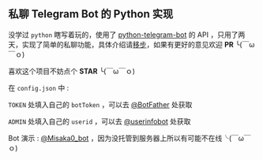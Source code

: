 ## 私聊 Telegram Bot 的 Python 实现

没学过 <code>python</code> 瞎写着玩的，使用了 
[python-telegram-bot](https://github.com/python-telegram-bot/python-telegram-bot) 的 API ，只用了两天，实现了简单的私聊功能，具体介绍请[移步](https://blog.mska.ink/posts/42791.html)，如果有更好的意见欢迎 **PR** ╰(￣ω￣ｏ)

喜欢这个项目不妨点个 **STAR** ╰(￣ω￣ｏ)

在 <code>config.json</code> 中 : 

<code>TOKEN</code> 处填入自己的 <code>botToken</code> ，可以去 [@BotFather](https://t.me/BotFather) 处获取

<code>ADMIN</code> 处填入自己的 <code>userid</code> ，可以去 [@userinfobot](https://t.me/userinfobot) 处获取

Bot 演示 : [@Misaka0_bot](https://t.me/Misaka0_bot) ，因为没托管到服务器上所以有可能不在线╰(￣ω￣ｏ)
